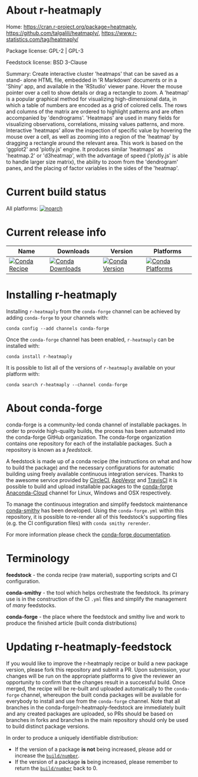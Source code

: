 About r-heatmaply
=================

Home: https://cran.r-project.org/package=heatmaply, https://github.com/talgalili/heatmaply/, https://www.r-statistics.com/tag/heatmaply/

Package license: GPL-2 | GPL-3

Feedstock license: BSD 3-Clause

Summary: Create interactive cluster 'heatmaps' that can be saved as a stand- alone HTML file, embedded in 'R Markdown' documents or in a 'Shiny' app, and available in the 'RStudio' viewer pane. Hover the mouse pointer over a cell to show details or drag a rectangle to zoom. A 'heatmap' is a popular graphical method for visualizing high-dimensional data, in which a table of numbers are encoded as a grid of colored cells. The rows and columns of the matrix are ordered to highlight patterns and are often accompanied by 'dendrograms'. 'Heatmaps' are used in many fields for visualizing observations, correlations, missing values patterns, and more. Interactive 'heatmaps' allow the inspection of specific value by hovering the mouse over a cell, as well as zooming into a region of the 'heatmap' by dragging a rectangle around the relevant area. This work is based on the 'ggplot2' and 'plotly.js' engine. It produces similar 'heatmaps' as 'heatmap.2' or 'd3heatmap', with the advantage of speed ('plotly.js' is able to handle larger size matrix), the ability to zoom from the 'dendrogram' panes, and the placing of factor variables in the sides of the 'heatmap'.



Current build status
====================

All platforms:
[![noarch](https://img.shields.io/circleci/project/github/conda-forge/r-heatmaply-feedstock/master.svg?label=noarch)](https://circleci.com/gh/conda-forge/r-heatmaply-feedstock)

Current release info
====================

| Name | Downloads | Version | Platforms |
| --- | --- | --- | --- |
| [![Conda Recipe](https://img.shields.io/badge/recipe-r--heatmaply-green.svg)](https://anaconda.org/conda-forge/r-heatmaply) | [![Conda Downloads](https://img.shields.io/conda/dn/conda-forge/r-heatmaply.svg)](https://anaconda.org/conda-forge/r-heatmaply) | [![Conda Version](https://img.shields.io/conda/vn/conda-forge/r-heatmaply.svg)](https://anaconda.org/conda-forge/r-heatmaply) | [![Conda Platforms](https://img.shields.io/conda/pn/conda-forge/r-heatmaply.svg)](https://anaconda.org/conda-forge/r-heatmaply) |

Installing r-heatmaply
======================

Installing `r-heatmaply` from the `conda-forge` channel can be achieved by adding `conda-forge` to your channels with:

```
conda config --add channels conda-forge
```

Once the `conda-forge` channel has been enabled, `r-heatmaply` can be installed with:

```
conda install r-heatmaply
```

It is possible to list all of the versions of `r-heatmaply` available on your platform with:

```
conda search r-heatmaply --channel conda-forge
```


About conda-forge
=================

conda-forge is a community-led conda channel of installable packages.
In order to provide high-quality builds, the process has been automated into the
conda-forge GitHub organization. The conda-forge organization contains one repository
for each of the installable packages. Such a repository is known as a *feedstock*.

A feedstock is made up of a conda recipe (the instructions on what and how to build
the package) and the necessary configurations for automatic building using freely
available continuous integration services. Thanks to the awesome service provided by
[CircleCI](https://circleci.com/), [AppVeyor](https://www.appveyor.com/)
and [TravisCI](https://travis-ci.org/) it is possible to build and upload installable
packages to the [conda-forge](https://anaconda.org/conda-forge)
[Anaconda-Cloud](https://anaconda.org/) channel for Linux, Windows and OSX respectively.

To manage the continuous integration and simplify feedstock maintenance
[conda-smithy](https://github.com/conda-forge/conda-smithy) has been developed.
Using the ``conda-forge.yml`` within this repository, it is possible to re-render all of
this feedstock's supporting files (e.g. the CI configuration files) with ``conda smithy rerender``.

For more information please check the [conda-forge documentation](https://conda-forge.org/docs/).

Terminology
===========

**feedstock** - the conda recipe (raw material), supporting scripts and CI configuration.

**conda-smithy** - the tool which helps orchestrate the feedstock.
                   Its primary use is in the construction of the CI ``.yml`` files
                   and simplify the management of *many* feedstocks.

**conda-forge** - the place where the feedstock and smithy live and work to
                  produce the finished article (built conda distributions)


Updating r-heatmaply-feedstock
==============================

If you would like to improve the r-heatmaply recipe or build a new
package version, please fork this repository and submit a PR. Upon submission,
your changes will be run on the appropriate platforms to give the reviewer an
opportunity to confirm that the changes result in a successful build. Once
merged, the recipe will be re-built and uploaded automatically to the
`conda-forge` channel, whereupon the built conda packages will be available for
everybody to install and use from the `conda-forge` channel.
Note that all branches in the conda-forge/r-heatmaply-feedstock are
immediately built and any created packages are uploaded, so PRs should be based
on branches in forks and branches in the main repository should only be used to
build distinct package versions.

In order to produce a uniquely identifiable distribution:
 * If the version of a package **is not** being increased, please add or increase
   the [``build/number``](https://conda.io/docs/user-guide/tasks/build-packages/define-metadata.html#build-number-and-string).
 * If the version of a package **is** being increased, please remember to return
   the [``build/number``](https://conda.io/docs/user-guide/tasks/build-packages/define-metadata.html#build-number-and-string)
   back to 0.
